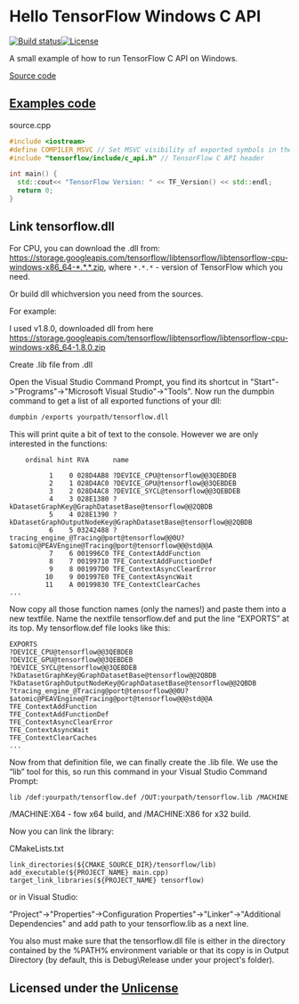 # Hello TensorFlow Windows C API

[![Build status](https://ci.appveyor.com/api/projects/status/vmp61qk96clboeds/branch/master?svg=true)](https://ci.appveyor.com/project/Neargye/hello-tf-win-c-api/branch/master)[![License](https://img.shields.io/github/license/Neargye/hello_tf_win_c_api.svg)](LICENSE)

A small example of how to run TensorFlow C API on Windows.

[Source code](main.cpp)

## [Examples code](main.cpp)

source.cpp

```cpp
#include <iostream>
#define COMPILER_MSVC // Set MSVC visibility of exported symbols in the shared library.
#include "tensorflow/include/c_api.h" // TensorFlow C API header

int main() {
  std::cout<< "TensorFlow Version: " << TF_Version() << std::endl;
  return 0;
}
```

## Link tensorflow.dll

For CPU, you can download the .dll from:
<https://storage.googleapis.com/tensorflow/libtensorflow/libtensorflow-cpu-windows-x86_64-*.*.*.zip>, where `*.*.*` - version of TensorFlow which you need.

Or build dll whichversion  you need from the sources.

For example:

I used v1.8.0, downloaded dll from here <https://storage.googleapis.com/tensorflow/libtensorflow/libtensorflow-cpu-windows-x86_64-1.8.0.zip>

Create .lib file from .dll

Open the Visual Studio Command Prompt, you find its shortcut in "Start"->"Programs"->"Microsoft Visual Studio"->"Tools". Now run the dumpbin command to get a list of all exported functions of your dll:

```bash
dumpbin /exports yourpath/tensorflow.dll
```

This will print quite a bit of text to the console. However we are only interested in the functions:

```text
    ordinal hint RVA      name

          1    0 028D4AB8 ?DEVICE_CPU@tensorflow@@3QEBDEB
          2    1 028D4AC0 ?DEVICE_GPU@tensorflow@@3QEBDEB
          3    2 028D4AC8 ?DEVICE_SYCL@tensorflow@@3QEBDEB
          4    3 028E1380 ?kDatasetGraphKey@GraphDatasetBase@tensorflow@@2QBDB
          5    4 028E1390 ?kDatasetGraphOutputNodeKey@GraphDatasetBase@tensorflow@@2QBDB
          6    5 03242488 ?tracing_engine_@Tracing@port@tensorflow@@0U?$atomic@PEAVEngine@Tracing@port@tensorflow@@@std@@A
          7    6 001996C0 TFE_ContextAddFunction
          8    7 00199710 TFE_ContextAddFunctionDef
          9    8 001997D0 TFE_ContextAsyncClearError
         10    9 001997E0 TFE_ContextAsyncWait
         11    A 00199830 TFE_ContextClearCaches
...
```

Now copy all those function names (only the names!) and paste them into a new textfile. Name the nextfile tensorflow.def and put the line “EXPORTS” at its top. My tensorflow.def file looks like this:

```test
EXPORTS
?DEVICE_CPU@tensorflow@@3QEBDEB
?DEVICE_GPU@tensorflow@@3QEBDEB
?DEVICE_SYCL@tensorflow@@3QEBDEB
?kDatasetGraphKey@GraphDatasetBase@tensorflow@@2QBDB
?kDatasetGraphOutputNodeKey@GraphDatasetBase@tensorflow@@2QBDB
?tracing_engine_@Tracing@port@tensorflow@@0U?$atomic@PEAVEngine@Tracing@port@tensorflow@@@std@@A
TFE_ContextAddFunction
TFE_ContextAddFunctionDef
TFE_ContextAsyncClearError
TFE_ContextAsyncWait
TFE_ContextClearCaches
...
```

Now from that definition file, we can finally create the .lib file. We use the “lib” tool for this, so run this command in your Visual Studio Command Prompt:

```bash
lib /def:yourpath/tensorflow.def /OUT:yourpath/tensorflow.lib /MACHINE:X64
```

/MACHINE:X64 - fow x64 build, and /MACHINE:X86 for x32 build.

Now you can link the library:

CMakeLists.txt

```text
link_directories(${CMAKE_SOURCE_DIR}/tensorflow/lib)
add_executable(${PROJECT_NAME} main.cpp)
target_link_libraries(${PROJECT_NAME} tensorflow)
```

or in Visual Studio:

"Project"->"Properties"->Configuration Properties"->"Linker"->"Additional Dependencies" and add path to your tensorflow.lib as a next line.

You also must make sure that the tensorflow.dll file is either in the directory contained by the %PATH% environment variable or that its copy is in Output Directory (by default, this is Debug\Release under your project's folder).

## Licensed under the [Unlicense](LICENSE)
